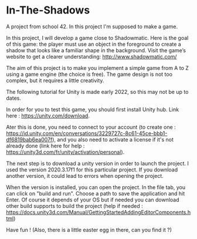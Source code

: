 # In-The-Shadows
A project from school 42. In this project I'm supposed to make a game.

In this project, I will develop a game close to Shadowmatic. Here is the goal of this game: the player must use an object in the foreground to create a shadow that looks like a familiar shape in the background. Visit the game’s website to get a clearer understanding:
http://www.shadowmatic.com/

The aim of this project is to make you implement a simple game from A to Z using a game engine (the choice is free).
The game design is not too complex, but it requires a little creativity.

The following tutorial for Unity is made early 2022, so this may not be up to dates.

In order for you to test this game, you should first install Unity hub. Link here : https://unity.com/download.

Ater this is done, you need to connect to your account (to create one : https://id.unity.com/en/conversations/3229727c-8c61-45ce-bbb1-df6819bab6ea007f), and you also need to activate a license if it's not already done (link here for help : https://unity3d.com/fr/unity/activation/personal).

The next step is to download a unity version in order to launch the project. I used the version 2020.3.17f1 for this particular project.
If you download another version, it could lead to errors when opening the project.

When the version is installed, you can open the project. In the file tab, you can click on "build and run". Choose a path to save the application and hit Enter.
Of course it depends of your OS but if needed you can download other build supports to build the project (help if needed : https://docs.unity3d.com/Manual/GettingStartedAddingEditorComponents.html)


Have fun ! 
(Also, there is a little easter egg in there, can you find it ?) 
